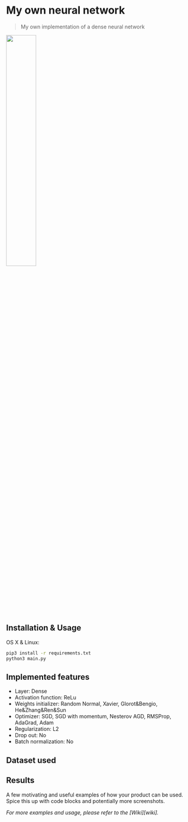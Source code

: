 # My own neural network
> My own implementation of a dense neural network

<img src="mnist_illustration" width="40%">

## Installation & Usage

OS X & Linux:

```sh
pip3 install -r requirements.txt
python3 main.py
```

## Implemented features

* Layer: Dense
* Activation function: ReLu
* Weights initializer: Random Normal, Xavier, Glorot&amp;Bengio, He&amp;Zhang&amp;Ren&amp;Sun
* Optimizer: SGD, SGD with momentum, Nesterov AGD, RMSProp, AdaGrad, Adam
* Regularization: L2
* Drop out: No
* Batch normalization: No

## Dataset used

## Results

A few motivating and useful examples of how your product can be used. Spice this up with code blocks and potentially more screenshots.

_For more examples and usage, please refer to the [Wiki][wiki]._
